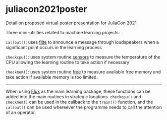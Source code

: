 # juliacon2021poster

Detail on proposed virtual poster presentation for JuliaCon 2021

Three mini-utilities related to machine learning projects:

`callout()`: uses [flite](https://github.com/festvox/flite) to announce a message through loudspeakers when a significant point occurs in the learning process

`checkcpu()`: uses system routine [sensors](https://github.com/lm-sensors/lm-sensors) to measure the temperature of the CPU allowing the learning routine to take action if necessary

`checkmem()`: uses system routine [free](https://gitlab.com/procps-ng/procps) to measure available free memory and take action if available memory is too limited.

___

When using [Flux](https://github.com/FluxML/Flux.jl) as the main learning package, these functions can be added into the main routines in strategic locations. `checkcpu()` and `checkmem()` can be used in the callback to the `train!()` function, and the `callout()` can be used whereever the programme needs to call the attention of an operator.

